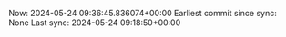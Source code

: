Now: 2024-05-24 09:36:45.836074+00:00 Earliest commit since sync: None Last sync: 2024-05-24 09:18:50+00:00
